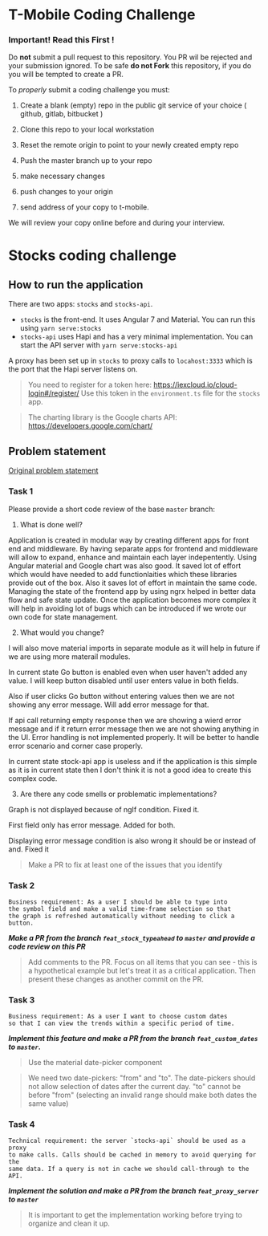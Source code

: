 # T-Mobile Coding Challenge

### Important! Read this First !

Do **not** submit a pull request to this repository.  You PR wil be rejected and your submission ignored.
To be safe **do not Fork** this repository, if you do you will be tempted to create a PR.

To _properly_ submit a coding challenge you must:

1. Create a blank (empty) repo in the public git service of your choice ( github, gitlab, bitbucket )
2. Clone this repo to your local workstation
3. Reset the remote origin to point to your newly created empty repo
4. Push the master branch up to your repo

5. make necessary changes
6. push changes to your origin
7. send address of your copy to t-mobile.

We will review your copy online before and during your interview.


# Stocks coding challenge

## How to run the application

There are two apps: `stocks` and `stocks-api`.

- `stocks` is the front-end. It uses Angular 7 and Material. You can run this using `yarn serve:stocks`
- `stocks-api` uses Hapi and has a very minimal implementation. You can start the API server with `yarn serve:stocks-api`

A proxy has been set up in `stocks` to proxy calls to `locahost:3333` which is the port that the Hapi server listens on.

> You need to register for a token here: https://iexcloud.io/cloud-login#/register/ Use this token in the `environment.ts` file for the `stocks` app.

> The charting library is the Google charts API: https://developers.google.com/chart/

## Problem statement

[Original problem statement](https://github.com/tmobile/developer-kata/blob/master/puzzles/web-api/stock-broker.md)

### Task 1

Please provide a short code review of the base `master` branch:

1. What is done well?

Application is created in modular way by creating different apps for front end and middleware. By having separate apps for frontend and middleware will allow to expand, enhance and maintain each layer indepentently. Using Angular material and Google chart was also good. It saved lot of effort which would have needed to add functionlaities which these libraries provide out of the box. Also it saves lot of effort in maintain the same code. Managing the state of the frontend app by using ngrx helped in better data flow and safe state update. Once the application becomes more complex it will help in avoiding lot of bugs which can be introduced if we wrote our own code for state management.

2. What would you change?

I will also move material imports in separate module as it will help in future if we are using more materail modules.

In current state Go button is enabled even when user haven't added any value. I will keep button disabled until user enters value in both fields. 

Also if user clicks Go button without entering values then we are not showing any error message. Will add error message for that.

If api call returning empty response then we are showing a wierd error message and if it return error message then we are not showing anything in the UI. Error handling is not implemented properly. It will be better to handle error scenario and corner case properly. 

In current state stock-api app is useless and if the application is this simple as it is in current state then I don't think it is  not a good idea to create this complex code. 

3. Are there any code smells or problematic implementations?

Graph is not displayed because of ngIf condition. Fixed it.

First field only has error message. Added for both.

Displaying error message condition is also wrong it should be or instead of and. Fixed it

> Make a PR to fix at least one of the issues that you identify

### Task 2

```
Business requirement: As a user I should be able to type into
the symbol field and make a valid time-frame selection so that
the graph is refreshed automatically without needing to click a button.
```

_**Make a PR from the branch `feat_stock_typeahead` to `master` and provide a code review on this PR**_

> Add comments to the PR. Focus on all items that you can see - this is a hypothetical example but let's treat it as a critical application. Then present these changes as another commit on the PR.

### Task 3

```
Business requirement: As a user I want to choose custom dates
so that I can view the trends within a specific period of time.
```

_**Implement this feature and make a PR from the branch `feat_custom_dates` to `master`.**_

> Use the material date-picker component

> We need two date-pickers: "from" and "to". The date-pickers should not allow selection of dates after the current day. "to" cannot be before "from" (selecting an invalid range should make both dates the same value)

### Task 4

```
Technical requirement: the server `stocks-api` should be used as a proxy
to make calls. Calls should be cached in memory to avoid querying for the
same data. If a query is not in cache we should call-through to the API.
```

_**Implement the solution and make a PR from the branch `feat_proxy_server` to `master`**_

> It is important to get the implementation working before trying to organize and clean it up.
